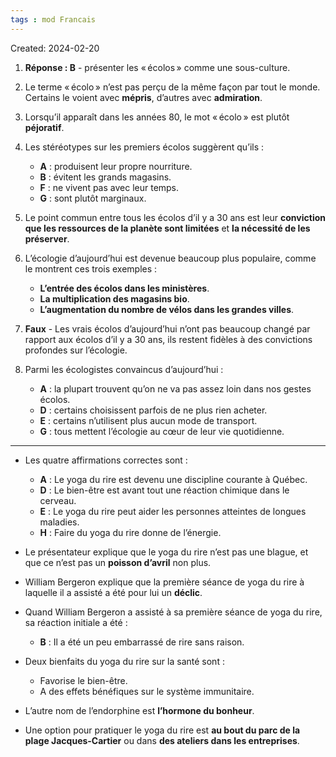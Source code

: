 ```yaml
---
tags : mod Francais
---
```

Created: 2024-02-20

1. **Réponse : B** - présenter les « écolos » comme une sous-culture.
    
2. Le terme « écolo » n’est pas perçu de la même façon par tout le monde. Certains le voient avec **mépris**, d’autres avec **admiration**.
    
3. Lorsqu’il apparaît dans les années 80, le mot « écolo » est plutôt **péjoratif**.
    
4. Les stéréotypes sur les premiers écolos suggèrent qu’ils :
    
    - **A** : produisent leur propre nourriture.
    - **B** : évitent les grands magasins.
    - **F** : ne vivent pas avec leur temps.
    - **G** : sont plutôt marginaux.
5. Le point commun entre tous les écolos d’il y a 30 ans est leur **conviction que les ressources de la planète sont limitées** et **la nécessité de les préserver**.
    
6. L’écologie d’aujourd’hui est devenue beaucoup plus populaire, comme le montrent ces trois exemples :
    
    - **L’entrée des écolos dans les ministères**.
    - **La multiplication des magasins bio**.
    - **L’augmentation du nombre de vélos dans les grandes villes**.
7. **Faux** - Les vrais écolos d’aujourd’hui n’ont pas beaucoup changé par rapport aux écolos d’il y a 30 ans, ils restent fidèles à des convictions profondes sur l’écologie.
    
8. Parmi les écologistes convaincus d’aujourd’hui :
    
    - **A** : la plupart trouvent qu’on ne va pas assez loin dans nos gestes écolos.
    - **D** : certains choisissent parfois de ne plus rien acheter.
    - **E** : certains n’utilisent plus aucun mode de transport.
    - **G** : tous mettent l’écologie au cœur de leur vie quotidienne.

---

-   Les quatre affirmations correctes sont :
    
    - **A** : Le yoga du rire est devenu une discipline courante à Québec.
    - **D** : Le bien-être est avant tout une réaction chimique dans le cerveau.
    - **E** : Le yoga du rire peut aider les personnes atteintes de longues maladies.
    - **H** : Faire du yoga du rire donne de l’énergie.
- Le présentateur explique que le yoga du rire n’est pas une blague, et que ce n’est pas un **poisson d’avril** non plus.
    
- William Bergeron explique que la première séance de yoga du rire à laquelle il a assisté a été pour lui un **déclic**.
    
- Quand William Bergeron a assisté à sa première séance de yoga du rire, sa réaction initiale a été :
    
    - **B** : Il a été un peu embarrassé de rire sans raison.
- Deux bienfaits du yoga du rire sur la santé sont :
    
    - Favorise le bien-être.
    - A des effets bénéfiques sur le système immunitaire.
- L’autre nom de l’endorphine est **l’hormone du bonheur**.
    
- Une option pour pratiquer le yoga du rire est **au bout du parc de la plage Jacques-Cartier** ou dans **des ateliers dans les entreprises**.